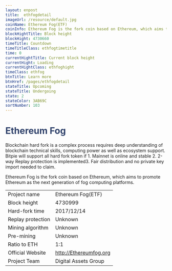 ```yaml
---
layout: enpost
title:  ethfogdetail
imageUrl: /resource/default.jpg
coinName: Ethereum Fog(ETF)
coinInfo: Ethereum Fog is the fork coin based on Ethereum, which aims to promote Ethereum as the next generation of fog computing platforms.
blockHightTitle: Block height
blockHight: 4730660
timeTitle: Countdown
timeTitleClass: ethfogtimetitle
time: 0
currentHightTitle: Current block height
currentHight: Loading
currentHightClass: ethfoghight
timeClass: ethfog
btnTitle: Learn more
btnHref: /pages/ethfogdetail
stateTitle: Upcoming
stateTitle: Undergoing
state: 2
stateColor: 3AB69C
sortNumber: 103
---
```

<h1 style="color: #2F416A">Ethereum Fog</h1>
<p class="summarytxt">Blockchain hard fork is a complex process requires deep understanding of blockchain technical skills, computing power as well as ecosystem support. Bitpie will support all hard fork token if 1. Mainnet is online and stable 2. 2-way Replay protection is implemented3. Fair distribution and no private key import needed to claim.
</p>
<p>Ethereum Fog is the fork coin based on Ethereum, which aims to promote Ethereum as the next generation of fog computing platforms.
</p>
<table class="center">
  <tbody>
    <tr>
        <td class="tablehalf">Project name</td>
        <td class="tablehalf">Ethereum Fog(ETF)</td>
    </tr>
    <tr>
        <td>Block height</td>
        <td>4730999</td>
    </tr>
    <tr>
        <td>Hard-fork time</td>
        <td>2017/12/14</td>
    </tr>
    <tr>
        <td>Replay protection</td>
        <td>Unknown</td>
    </tr>
    <tr>
        <td>Mining algorithm</td>
        <td>Unknown</td>
    </tr>
    <tr>
        <td>Pre-mining</td>
        <td>Unknown</td>
    </tr>
    <tr>
        <td>Ratio to ETH</td>
        <td>1:1</td>
    </tr>
    <tr>
        <td>Official Website</td>
        <td><a href="http://Ethereumfog.org" target="_blank">http://Ethereumfog.org</a></td>
    </tr>
    <tr>
        <td>Project Team</td>
        <td>Digital Assets Group</td>
    </tr>
  </tbody>
</table>